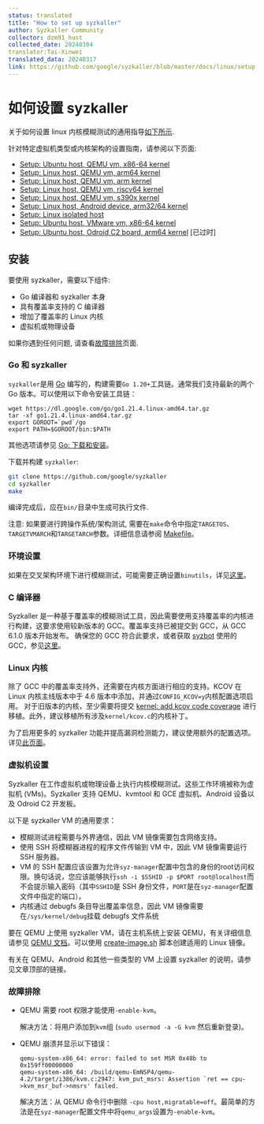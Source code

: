 ```yaml
---
status: translated
title: "How to set up syzkaller"
author: Syzkaller Community
collector: dzm91_hust
collected_date: 20240304
translator:Tai-Xinwei
translated_data: 20240317
link: https://github.com/google/syzkaller/blob/master/docs/linux/setup.md
---
```


# 如何设置 syzkaller

关于如何设置 linux 内核模糊测试的通用指导[如下所示](setup.md#安装).

针对特定虚拟机类型或内核架构的设置指南，请参阅以下页面:

- [Setup: Ubuntu host, QEMU vm, x86-64 kernel](setup_ubuntu-host_qemu-vm_x86-64-kernel.md)
- [Setup: Linux host, QEMU vm, arm64 kernel](setup_linux-host_qemu-vm_arm64-kernel.md)
- [Setup: Linux host, QEMU vm, arm kernel](setup_linux-host_qemu-vm_arm-kernel.md)
- [Setup: Linux host, QEMU vm, riscv64 kernel](setup_linux-host_qemu-vm_riscv64-kernel.md)
- [Setup: Linux host, QEMU vm, s390x kernel](setup_linux-host_qemu-vm_s390x-kernel.md)
- [Setup: Linux host, Android device, arm32/64 kernel](setup_linux-host_android-device_arm-kernel.md)
- [Setup: Linux isolated host](setup_linux-host_isolated.md)
- [Setup: Ubuntu host, VMware vm, x86-64 kernel](setup_ubuntu-host_vmware-vm_x86-64-kernel.md)
- [Setup: Ubuntu host, Odroid C2 board, arm64 kernel](setup_ubuntu-host_odroid-c2-board_arm64-kernel.md) [已过时]

## 安装

要使用 syzkaller，需要以下组件:

 - Go 编译器和 syzkaller 本身
 - 具有覆盖率支持的 C 编译器
 - 增加了覆盖率的 Linux 内核
 - 虚拟机或物理设备

如果你遇到任何问题, 请查看[故障排除](/docs/troubleshooting.md)页面.

### Go 和 syzkaller

`syzkaller`是用 [Go](https://golang.org) 编写的，构建需要`Go 1.20+`工具链。通常我们支持最新的两个 Go 版本。可以使用以下命令安装工具链：

```
wget https://dl.google.com/go/go1.21.4.linux-amd64.tar.gz
tar -xf go1.21.4.linux-amd64.tar.gz
export GOROOT=`pwd`/go
export PATH=$GOROOT/bin:$PATH
```

其他选项请参见 [Go: 下载和安装](https://golang.org/doc/install)。

下载并构建 `syzkaller`:

``` bash
git clone https://github.com/google/syzkaller
cd syzkaller
make
```

编译完成后，应在`bin/`目录中生成可执行文件.

注意: 如果要进行跨操作系统/架构测试, 需要在`make`命令中指定`TARGETOS`、`TARGETVMARCH`和`TARGETARCH`参数。详细信息请参阅 [Makefile](/Makefile)。

### 环境设置

如果在交叉架构环境下进行模糊测试，可能需要正确设置`binutils`，详见[这里](coverage.md#binutils)。

### C 编译器

Syzkaller 是一种基于覆盖率的模糊测试工具，因此需要使用支持覆盖率的内核进行构建，这要求使用较新版本的 GCC。覆盖率支持已被提交到 GCC，从 GCC 6.1.0 版本开始发布。
确保您的 GCC 符合此要求，或者获取 [syzbot](/docs/syzbot.md) 使用的 GCC，参见[这里](/docs/syzbot.md#crash-does-not-reproduce)。

### Linux 内核

除了 GCC 中的覆盖率支持外，还需要在内核方面进行相应的支持。KCOV 在 Linux 内核主线版本中于 4.6 版本中添加，并通过`CONFIG_KCOV=y`内核配置选项启用。
对于旧版本的内核，至少需要将提交 [kernel: add kcov code coverage](https://github.com/torvalds/linux/commit/5c9a8750a6409c63a0f01d51a9024861022f6593) 进行移植。此外，建议移植所有涉及`kernel/kcov.c`的内核补丁。

为了启用更多的 syzkaller 功能并提高漏洞检测能力，建议使用额外的配置选项。详见[此页面](kernel_configs.md)。

### 虚拟机设置

Syzkaller 在工作虚拟机或物理设备上执行内核模糊测试。这些工作环境被称为虚拟机 (VMs)。Syzkaller 支持 QEMU、kvmtool 和 GCE 虚拟机、Android 设备以及 Odroid C2 开发板。

以下是 syzkaller VM 的通用要求：

 - 模糊测试进程需要与外界通信，因此 VM 镜像需要包含网络支持。
 - 使用 SSH 将模糊器进程的程序文件传输到 VM 中，因此 VM 镜像需要运行 SSH 服务器。
 - VM 的 SSH 配置应该设置为允许`syz-manager`配置中包含的身份的root访问权限。换句话说，您应该能够执行`ssh -i $SSHID -p $PORT root@localhost`而不会提示输入密码（其中`SSHID`是 SSH 身份文件，`PORT`是在`syz-manager`配置文件中指定的端口）。
 - 内核通过 debugfs 条目导出覆盖率信息，因此 VM 镜像需要在`/sys/kernel/debug`挂载 debugfs 文件系统

要在 QEMU 上使用 syzkaller VM，请在主机系统上安装 QEMU，有关详细信息请参见 [QEMU 文档](http://wiki.qemu.org/Manual)。可以使用 [create-image.sh](/tools/create-image.sh) 脚本创建适用的 Linux 镜像。

有关在 QEMU、Android 和其他一些类型的 VM 上设置 syzkaller 的说明，请参见文章顶部的链接。

### 故障排除

* QEMU 需要 root 权限才能使用`-enable-kvm`。

    解决方法：将用户添加到`kvm`组 (`sudo usermod -a -G kvm` 然后重新登录)。

* QEMU 崩溃并显示以下错误：

    ```
    qemu-system-x86_64: error: failed to set MSR 0x48b to 0x159ff00000000
    qemu-system-x86_64: /build/qemu-EmNSP4/qemu-4.2/target/i386/kvm.c:2947: kvm_put_msrs: Assertion `ret == cpu->kvm_msr_buf->nmsrs' failed.
   ```

    解决方法：从 QEMU 命令行中删除 `-cpu host,migratable=off`。最简单的方法是在`syz-manager`配置文件中将`qemu_args`设置为`-enable-kvm`。
